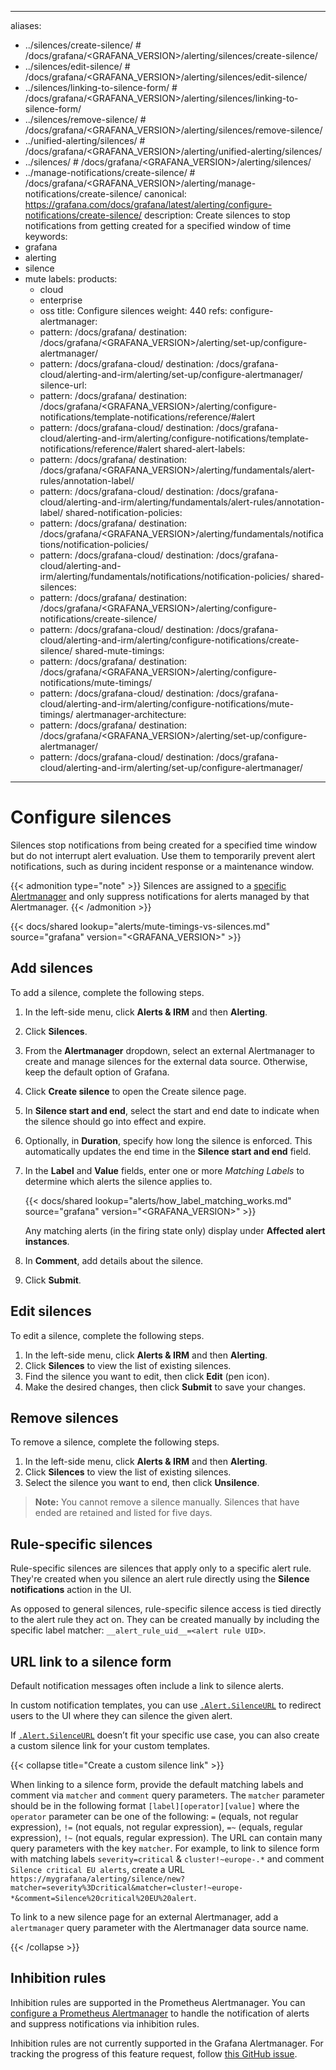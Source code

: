 -----

aliases:

- ../silences/create-silence/ \# /docs/grafana/\<GRAFANA\_VERSION\>/alerting/silences/create-silence/
- ../silences/edit-silence/ \# /docs/grafana/\<GRAFANA\_VERSION\>/alerting/silences/edit-silence/
- ../silences/linking-to-silence-form/ \# /docs/grafana/\<GRAFANA\_VERSION\>/alerting/silences/linking-to-silence-form/
- ../silences/remove-silence/ \# /docs/grafana/\<GRAFANA\_VERSION\>/alerting/silences/remove-silence/
- ../unified-alerting/silences/ \# /docs/grafana/\<GRAFANA\_VERSION\>/alerting/unified-alerting/silences/
- ../silences/ \# /docs/grafana/\<GRAFANA\_VERSION\>/alerting/silences/
- ../manage-notifications/create-silence/ \# /docs/grafana/\<GRAFANA\_VERSION\>/alerting/manage-notifications/create-silence/
  canonical: https://grafana.com/docs/grafana/latest/alerting/configure-notifications/create-silence/
  description: Create silences to stop notifications from getting created for a specified window of time
  keywords:
- grafana
- alerting
- silence
- mute
  labels:
  products:
  - cloud
  - enterprise
  - oss
    title: Configure silences
    weight: 440
    refs:
    configure-alertmanager:
  - pattern: /docs/grafana/
    destination: /docs/grafana/\<GRAFANA\_VERSION\>/alerting/set-up/configure-alertmanager/
  - pattern: /docs/grafana-cloud/
    destination: /docs/grafana-cloud/alerting-and-irm/alerting/set-up/configure-alertmanager/
    silence-url:
  - pattern: /docs/grafana/
    destination: /docs/grafana/\<GRAFANA\_VERSION\>/alerting/configure-notifications/template-notifications/reference/\#alert
  - pattern: /docs/grafana-cloud/
    destination: /docs/grafana-cloud/alerting-and-irm/alerting/configure-notifications/template-notifications/reference/\#alert
    shared-alert-labels:
  - pattern: /docs/grafana/
    destination: /docs/grafana/\<GRAFANA\_VERSION\>/alerting/fundamentals/alert-rules/annotation-label/
  - pattern: /docs/grafana-cloud/
    destination: /docs/grafana-cloud/alerting-and-irm/alerting/fundamentals/alert-rules/annotation-label/
    shared-notification-policies:
  - pattern: /docs/grafana/
    destination: /docs/grafana/\<GRAFANA\_VERSION\>/alerting/fundamentals/notifications/notification-policies/
  - pattern: /docs/grafana-cloud/
    destination: /docs/grafana-cloud/alerting-and-irm/alerting/fundamentals/notifications/notification-policies/
    shared-silences:
  - pattern: /docs/grafana/
    destination: /docs/grafana/\<GRAFANA\_VERSION\>/alerting/configure-notifications/create-silence/
  - pattern: /docs/grafana-cloud/
    destination: /docs/grafana-cloud/alerting-and-irm/alerting/configure-notifications/create-silence/
    shared-mute-timings:
  - pattern: /docs/grafana/
    destination: /docs/grafana/\<GRAFANA\_VERSION\>/alerting/configure-notifications/mute-timings/
  - pattern: /docs/grafana-cloud/
    destination: /docs/grafana-cloud/alerting-and-irm/alerting/configure-notifications/mute-timings/
    alertmanager-architecture:
  - pattern: /docs/grafana/
    destination: /docs/grafana/\<GRAFANA\_VERSION\>/alerting/set-up/configure-alertmanager/
  - pattern: /docs/grafana-cloud/
    destination: /docs/grafana-cloud/alerting-and-irm/alerting/set-up/configure-alertmanager/

-----

# Configure silences

Silences stop notifications from being created for a specified time window but do not interrupt alert evaluation. Use them to temporarily prevent alert notifications, such as during incident response or a maintenance window.

{{\< admonition type="note" \>}}
Silences are assigned to a [specific Alertmanager](ref:alertmanager-architecture) and only suppress notifications for alerts managed by that Alertmanager.
{{\< /admonition \>}}

{{\< docs/shared lookup="alerts/mute-timings-vs-silences.md" source="grafana" version="\<GRAFANA\_VERSION\>" \>}}

## Add silences

To add a silence, complete the following steps.

1. In the left-side menu, click **Alerts & IRM** and then **Alerting**.

2. Click **Silences**.

3. From the **Alertmanager** dropdown, select an external Alertmanager to create and manage silences for the external data source. Otherwise, keep the default option of Grafana.

4. Click **Create silence** to open the Create silence page.

5. In **Silence start and end**, select the start and end date to indicate when the silence should go into effect and expire.

6. Optionally, in **Duration**, specify how long the silence is enforced. This automatically updates the end time in the **Silence start and end** field.

7. In the **Label** and **Value** fields, enter one or more *Matching Labels* to determine which alerts the silence applies to.
   
   {{\< docs/shared lookup="alerts/how\_label\_matching\_works.md" source="grafana" version="\<GRAFANA\_VERSION\>" \>}}
   
   Any matching alerts (in the firing state only) display under **Affected alert instances**.

8. In **Comment**, add details about the silence.

9. Click **Submit**.

## Edit silences

To edit a silence, complete the following steps.

1. In the left-side menu, click **Alerts & IRM** and then **Alerting**.
2. Click **Silences** to view the list of existing silences.
3. Find the silence you want to edit, then click **Edit** (pen icon).
4. Make the desired changes, then click **Submit** to save your changes.

## Remove silences

To remove a silence, complete the following steps.

1. In the left-side menu, click **Alerts & IRM** and then **Alerting**.
2. Click **Silences** to view the list of existing silences.
3. Select the silence you want to end, then click **Unsilence**.

> **Note:** You cannot remove a silence manually. Silences that have ended are retained and listed for five days.

## Rule-specific silences

Rule-specific silences are silences that apply only to a specific alert rule. They're created when you silence an alert rule directly using the **Silence notifications** action in the UI.

As opposed to general silences, rule-specific silence access is tied directly to the alert rule they act on. They can be created manually by including the specific label matcher: `__alert_rule_uid__=<alert rule UID>`.

## URL link to a silence form

Default notification messages often include a link to silence alerts.

In custom notification templates, you can use [`.Alert.SilenceURL`](ref:silence-url) to redirect users to the UI where they can silence the given alert.

If [`.Alert.SilenceURL`](ref:silence-url) doesn’t fit your specific use case, you can also create a custom silence link for your custom templates.

{{\< collapse title="Create a custom silence link" \>}}

When linking to a silence form, provide the default matching labels and comment via `matcher` and `comment` query parameters. The `matcher` parameter should be in the following format `[label][operator][value]` where the `operator` parameter can be one of the following: `=` (equals, not regular expression), `!=` (not equals, not regular expression), `=~` (equals, regular expression), `!~` (not equals, regular expression).
The URL can contain many query parameters with the key `matcher`.
For example, to link to silence form with matching labels `severity=critical` & `cluster!~europe-.*` and comment `Silence critical EU alerts`, create a URL `https://mygrafana/alerting/silence/new?matcher=severity%3Dcritical&matcher=cluster!~europe-*&comment=Silence%20critical%20EU%20alert`.

To link to a new silence page for an external Alertmanager, add a `alertmanager` query parameter with the Alertmanager data source name.

{{\< /collapse \>}}

## Inhibition rules

Inhibition rules are supported in the Prometheus Alertmanager. You can [configure a Prometheus Alertmanager](ref:configure-alertmanager) to handle the notification of alerts and suppress notifications via inhibition rules.

Inhibition rules are not currently supported in the Grafana Alertmanager. For tracking the progress of this feature request, follow [this GitHub issue](https://github.com/grafana/grafana/issues/68822).
